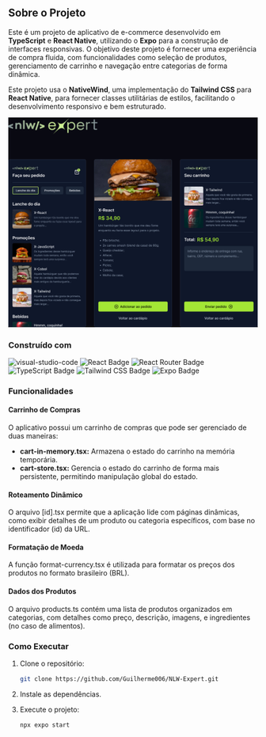 ## Sobre o Projeto

Este é um projeto de aplicativo de e-commerce desenvolvido em **TypeScript** e **React Native**, utilizando o **Expo** para a construção de interfaces responsivas. O objetivo deste projeto é fornecer uma experiência de compra fluida, com funcionalidades como seleção de produtos, gerenciamento de carrinho e navegação entre categorias de forma dinâmica.

Este projeto usa o **NativeWind**, uma implementação do **Tailwind CSS** para **React Native**, para fornecer classes utilitárias de estilos, facilitando o desenvolvimento responsivo e bem estruturado.

![nlw-expert-image]

### Construído com

![visual-studio-code]
![React Badge]
![React Router Badge]
![TypeScript Badge]
![Tailwind CSS Badge]
![Expo Badge]

### Funcionalidades

#### Carrinho de Compras

O aplicativo possui um carrinho de compras que pode ser gerenciado de duas maneiras:

- **cart-in-memory.tsx:** Armazena o estado do carrinho na memória temporária.
- **cart-store.tsx:** Gerencia o estado do carrinho de forma mais persistente, permitindo manipulação global do estado.

#### Roteamento Dinâmico

O arquivo [id].tsx permite que a aplicação lide com páginas dinâmicas, como exibir detalhes de um produto ou categoria específicos, com base no identificador (id) da URL.

#### Formatação de Moeda

A função format-currency.tsx é utilizada para formatar os preços dos produtos no formato brasileiro (BRL).

#### Dados dos Produtos

O arquivo products.ts contém uma lista de produtos organizados em categorias, com detalhes como preço, descrição, imagens, e ingredientes (no caso de alimentos).

### Como Executar

1. Clone o repositório:

   ```sh
   git clone https://github.com/Guilherme006/NLW-Expert.git
   ```

2. Instale as dependências.

3. Execute o projeto:

   ```sh
   npx expo start
   ```


<!-- Badges -->
[visual-studio-code]: https://img.shields.io/badge/Visual%20Studio%20Code-007ACC?logo=visualstudiocode&logoColor=fff&style=for-the-badge
[React Badge]: https://img.shields.io/badge/React-61DAFB?logo=react&logoColor=fff&style=for-the-badge
[React Router Badge]: https://img.shields.io/badge/React%20Router-CA4245?logo=reactrouter&logoColor=fff&style=for-the-badge
[TypeScript Badge]: https://img.shields.io/badge/TypeScript-3178C6?logo=typescript&logoColor=fff&style=for-the-badge
[Tailwind CSS Badge]: https://img.shields.io/badge/Tailwind%20CSS-06B6D4?logo=tailwindcss&logoColor=fff&style=for-the-badge
[Expo Badge]: https://img.shields.io/badge/Expo-000020?logo=expo&logoColor=fff&style=for-the-badge

<!-- Images -->
[nlw-expert-image]: /image/NLW-expert.png

